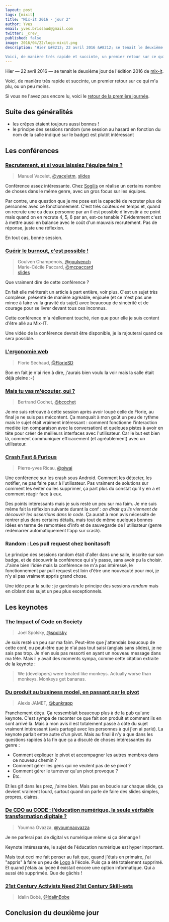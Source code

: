 ```yaml
---
layout: post
tags: [mixit]
title: "Mix-it 2016 - jour 2"
author: Yves
email: yves.brissaud@gmail.com
twitter: _crev_
published: false
image: 2016/04/22/logo-mixit.png
description: "Hier &#8212; 22 avril 2016 &#8212; se tenait le deuxième jour de l'édition 2016 de mix-it.

Voici, de manière très rapide et succinte, un premier retour sur ce qui m'a plu, ou un peu moins."
---
```


Hier &#8212; 22 avril 2016 &#8212; se tenait le deuxième jour de l'édition 2016 de [mix-it][].

Voici, de manière très rapide et succinte, un premier retour sur ce qui m'a plu, ou un peu moins.

Si vous ne l'avez pas encore lu, voici le [retour de la première journée](/2016/04/22/mix-it-2016-jour-1.html).

## Suite des généralités

- les crêpes étaient toujours aussi bonnes !
- le principe des sessions random (une session au hasard en fonction du nom de la salle indiqué sur le badge) est plutôt intéressant

## Les conférences

### [Recrutement, et si vous laissiez l'équipe faire ?](https://www.mix-it.fr/session/2772/)

> Manuel Vacelet, [@vaceletm](https://twitter.com/vaceletm), [slides](http://fr.slideshare.net/manuelvacelet/recrutement-et-si-vous-laissiez-lquipe-faire)

Conférence assez intéressante. Chez [Sogilis](https://sogilis.com) on réalise un certains nombre de choses dans le même genre, avec un gros focus sur les équipes.

Par contre, une question que je me pose est la capacité de recruter plus de personnes avec ce fonctionnement. C'est très coûteux en temps et, quand on recrute une ou deux personne par an il est possible d'investir à ce point mais quand on en recrute 4, 5, 6 par an, est-ce tenable ? Evidemment c'est à mettre aussi en balance avec le coût d'un mauvais recrutement. Pas de réponse, juste une réflexion.

En tout cas, bonne session.

### [Guérir le burnout, c'est possible !](https://www.mix-it.fr/session/3112/)

> Goulven Champenois, [@goulvench](https://twitter.com/goulvench)  
> Marie-Cécile Paccard, [@mcpaccard](https://twitter.com/mcpaccard)  
> [slides](https://speakerdeck.com/mcpaccard/guerir-le-burnout-cest-possible-mix-it-2016)

Que vraiment dire de cette conférence ?

En fait elle mériterait un article à part entière, voir plus. C'est un sujet très complexe, présenté de manière agréable, enjouée (et ce n'est pas une mince à faire vu la gravité du sujet) avec beaucoup de sincérité et de courage pour se livrer devant tous ces inconnus.

Cette conférence m'a réellement touché, rien que pour elle je suis content d'être allé au Mix-IT.

Une vidéo de la conférence devrait être disponible, je la rajouterai quand ce sera possible.

### [L'ergonomie web](https://www.mix-it.fr/session/3172/)

> Florie Séchaud, [@FlorieSD](https://twitter.com/FlorieSD)

Bon en fait je n'ai rien à dire, j'aurais bien voulu la voir mais la salle était déjà pleine :-(

### [Mais tu vas m'écouter, oui ?](https://www.mix-it.fr/session/3132/)

> Bertrand Cochet, [@bcochet](https://twitter.com/bcochet)

Je me suis retrouvé à cette session après avoir loupé celle de Florie, au final je ne suis pas mécontent. Ça manquait à mon goût un peu de rythme mais le sujet était vraiment intéressant : comment fonctionne l'interaction mediée (en comparaison avec la conversation) et quelques pistes à avoir en tête pour créer de meilleurs interfaces avec l'utilisateur. Car le but est bien là, comment communiquer efficacement (et agréablement) avec un utilisateur.

### [Crash Fast & Furious](https://www.mix-it.fr/session/3532/)

> Pierre-yves Ricau, [@piwai](https://twitter.com/piwai)

Une conférence sur les crash sous Android. Comment les détecter, les notifier, ne pas faire peur à l'utilisateur. Pas vraiment de solutions sur comment les éviter ou les supprimer, ça part plus du constat qu'il y en a et comment réagir face à eux.

Des points intéressants mais je suis resté un peu sur ma faim. Je me suis même fait la réflexion suivante durant la conf : _on dirait qu'ils viennent de découvrir les assertions dans le code_. Ça aurait à mon avis nécessité de rentrer plus dans certains détails, mais tout de même quelques bonnes idées en terme de remontées d'info et de sauvegarde de l'utilisateur (genre redémarrer automatiquement l'app sur crash).

### Random : Les pull request chez bonitasoft

Le principe des sessions random était d'aller dans une salle, inscrite sur son badge, et de découvrir la conférence qui s'y passe, sans avoir pu la choisir. J'aime bien l'idée mais la conférence ne m'a pas intéressé, le fonctionnement par pull request est loin d'être une nouveauté pour moi, je n'y ai pas vraiment appris grand chose.

Une idée pour la suite : je garderais le principe des sessions _random_ mais en ciblant des sujet un peu plus exceptionnels.


## Les keynotes

### [The Impact of Code on Society](https://www.mix-it.fr/session/3522/)

> Joel Spolsky, [@spolsky](https://twitter.com/spolsky)

Je suis resté un peu sur ma faim. Peut-être que j'attendais beaucoup de cette conf, ou peut-être que je n'ai pas tout saisi (anglais sans slides), je ne sais pas trop. Je n'en suis pas ressorti en ayant un nouveau message dans ma tête. Mais il y avait des moments sympa, comme cette citation extraite de la keynote :

> We (developers) were treated like monkeys. Actually worse than monkeys. Monkeys get bananas.

### [Du produit au business model, en passant par le pivot](https://www.mix-it.fr/session/3502/)

> Alexis JAMET, [@bunkrapp](https://twitter.com/bunkrapp)

Franchement déçu. Ça ressemblait beaucoup plus à de la pub qu'une keynote. C'est sympa de raconter ce que fait son produit et comment ils en sont arrivé là. Mais à mon avis il est totalement passé à côté du sujet vraiment intéressant (avis partagé avec les personnes à qui j'en ai parlé). La keynote parlait entre autre d'un pivot. Mais au final il n'y a que dans les questions rapides à la fin que ça a discuté de choses intéressantes du genre :

- Comment expliquer le pivot et accompagner les autres membres dans ce nouveau chemin ?
- Comment gérer les gens qui ne veulent pas de se pivot ?
- Comment gérer le turnover qu'un pivot provoque ?
- Etc.

Et les gif dans les prez, j'aime bien. Mais pas en boucle sur chaque slide, ça devient vraiment lourd, surtout quand on parle de faire des slides simples, propres, claires.

### [De CDO au CODE : l’éducation numérique, la seule véritable transformation digitale ?](https://www.mix-it.fr/session/2762/)

> Youmna Ovazza, [@youmnaovazza](https://twitter.com/youmnaovazza)

Je ne parlerai pas de digital vs numérique même si ça démange !

Keynote intéressante, le sujet de l'éducation numérique est hyper important.

Mais tout ceci me fait penser au fait que, quand j'étais en primaire, j'ai "appris" à faire un peu de [Logo](https://fr.wikipedia.org/wiki/Logo_(langage)) à l'école. Puis ça a été totalement supprimé. Et quand j'étais au lycée il existait encore une option informatique. Qui a aussi été supprimée. Que de gâchis !

### [21st Century Activists Need 21st Century Skill-sets](https://www.mix-it.fr/session/3452/)

> Idalin Bobé, [@IdalinBobe](https://twitter.com/IdalinBobe)



## Conclusion du deuxième jour


[mix-it]: https://www.mix-it.fr/
